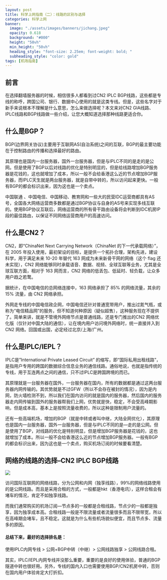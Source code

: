 ```yaml
---
layout: post
title: 科学上网指南（二）：线路的区别与选择
categories: 科学上网
banner:
  image: "./assets/images/banners/jichang.jpeg"
  opacity: 0.618
  background: "#000"
  height: "50vh"
  min_height: "50vh"
  heading_style: "font-size: 2.25em; font-weight: bold; "
  subheading_style: "color: gold"
tags: [机场指南]
---
```

## 前言
在选择翻墙服务器的时候，相信很多人都看到过CN2 IPLC BGP线路，这些都是专线的称呼，跨国公司、银行、数据中心使用的就是这类专线。但是，这些名字对于新手来说根本不理解是什么意思，怎么来做选择呢？本文来对CN2 GIA线路、IPLC线路和BGP线路做一些介绍，让您大概知道选择那种线路更适合你。

## 什么是BGP？
BGP(边界网关协议)主要用于互联网AS(自治系统)之间的互联，BGP的最主要功能在于控制路由的传播和选择最好的路由。

其原理也是国内一台服务器，国外一台服务器，但是与IPLC不同的是走的是公网。但是使用了BGP以后对线路的优化是特别明显的，但是给线路增加BGP服务器是花钱的，这也就增加了成本，所以一般不会给香港这么近的节点增加BGP服务器，而IPLC天生就是两台服务器，就是自带中转的，所以访问起来更快。一般有BGP的都会标识出来，因为这也是一个卖点。

中国联通 、中国电信、中国移动、教育网和一些大的民营IDC运营商都具有AS号，全国各大网络运营商多数都是通过BGP协议与自身的AS号来实现多线互联的。使用BGP协议互联后，网络运营商的所有骨干路由设备将会判断到IDC机房IP段的最佳路由，以保证不同网络运营商用户的高速访问。

## 什么是CN2？
CN2，即“ChinaNet Next Carrying Network（ChinaNet 的下一代承载网络）”，在 2005 年投入使用，最初架设的目标，是提供一个拓扑合理，架构先进，建设科学，用于满足未来 10-20 年替代 163 网成为未来新骨干网的网络（这个 flag 还未实现），CN2 网络能够同时承载语音、数据、视频、全球互联等业务，尤其是全球互联方面，相对于 163 网而言，CN2 网络的低丢包、低延时、轻负载，让众多用户趋之若鹜。

据统计，在中国电信的总网络连接中，163 网络承担了 85% 的网络流量，其余的 15% 流量，由 CN2 网络承担。

外网走专线的中国电信政企网，中国电信还针对普通宽带用户，推出过氮气瓶，或称为“电信精品网”的服务，但不知道何种原因（疑似超售），这种服务现在不提供了。简单来讲，就是不管境外网络节点是普通线路，还是专门推出的CN2 网络优化版（仅针对中国大陆的通信），让在境内用户访问境外网络时，统一直接并入到 CN2 网络。回国或出国，必定经过北京/上海/广州。

## 什么是IPLC/IEPL？
IPLC是”International Private Leased Circuit” 的缩写，即“国际私用出租线路”，是指用户专用的跨国的数据综合信息业务的通信线路。通俗地说，也就是指传统的专线，用于互连两点之间的通信，只不过IPLC是跨国跨境的而已。

其原理就是一台服务器在国外，一台服务器在国内，所有的数据都是通过这两台服务器内网传输的。其优势就是不过GFW（所以不会存在被封的情况），因为是内网，防火墙检测不到，所以我们在国内访问的就是国内的服务器，然后国内的服务器走内网传输到国外的服务器帮我们上网，优势就是快，稳定，不会受高峰期影响，但是成本高，基本上是按照流量收费的，所以这种是限制用户流量的。

还有一些高端机场，增加的BGP（就是中转或者叫中继，大陆全网优化），其原理也是国内一台服务器，国外一台服务器，但是与IPLC不同的是—走的是公网。但是使用了BGP，对线路的优化是特别明显，但是增加BGP服务器是花钱的，这也就增加了成本。所以一般不会给香港这么近的节点增加BGP服务器。一般有BGP的都会标识出来，因为这也是一个卖点，购买机场订阅的时候要看清楚。

## 网络的线路的选择–CN2 IPLC BGP线路

![](https://www.triadprogram.com/wp-content/uploads/2021/03/whatisbgp-768x861.jpg)

访问国际互联网的网络线路，分为公网和内网（独享线路），99%的网络线路使用的是公网线路。而且是采用合租的方式，一般都是hkt（香港电讯），这样合租会有堵车的情况，肯定不如独享线路。

而我们通常购买的机场订阅—节点多的一般都是合租线路，节点少的一般都是独享，因为独享成本高。合租线路一般是不限流量或者流量很多而且不限带宽，所以在高峰期会堵车，且不稳定。这就是为什么有些机场貌似便宜，而且节点多、流量多的原因。


#### 总结下来，最好的选择排名是： 

使用IPLC内网专线 > 公网+BGP中转（中继）> 公网线路独享 > 公网线路合租。

其实，IPLC/IEPL内网专线并没那么重要，重要的是良好的使用体验，普通的BGP隧道中转也很好用。另外，专线的国内入口也需要使用BGP/CN2机房中转，否则在国内用户体验肯定大打折扣。

